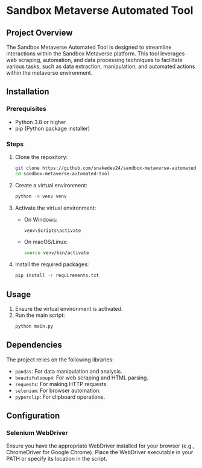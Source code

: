 # Sandbox Metaverse Automated Tool

## Project Overview

The Sandbox Metaverse Automated Tool is designed to streamline interactions within the Sandbox Metaverse platform. This tool leverages web scraping, automation, and data processing techniques to facilitate various tasks, such as data extraction, manipulation, and automated actions within the metaverse environment.

## Installation

### Prerequisites

- Python 3.8 or higher
- pip (Python package installer)

### Steps

1. Clone the repository:
    ```bash
    git clone https://github.com/snakedev24/sandbox-metaverse-automated-tool.git
    cd sandbox-metaverse-automated-tool
    ```

2. Create a virtual environment:
    ```bash
    python -m venv venv
    ```

3. Activate the virtual environment:

    - On Windows:
        ```bash
        venv\Scripts\activate
        ```
    - On macOS/Linux:
        ```bash
        source venv/bin/activate
        ```

4. Install the required packages:
    ```bash
    pip install -r requirements.txt
    ```

## Usage

1. Ensure the virtual environment is activated.
2. Run the main script:
    ```bash
    python main.py
    ```

## Dependencies

The project relies on the following libraries:

- `pandas`: For data manipulation and analysis.
- `beautifulsoup4`: For web scraping and HTML parsing.
- `requests`: For making HTTP requests.
- `selenium`: For browser automation.
- `pyperclip`: For clipboard operations.

## Configuration

### Selenium WebDriver

Ensure you have the appropriate WebDriver installed for your browser (e.g., ChromeDriver for Google Chrome). Place the WebDriver executable in your PATH or specify its location in the script.
